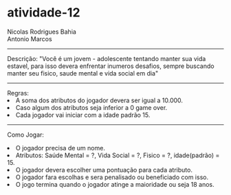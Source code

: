 # atividade-12

Nicolas Rodrigues Bahia <br>
Antonio Marcos
<hr>

 Descrição: "Você é um jovem - adolescente tentando manter sua vida estavel, para isso devera enfrentar inumeros desafios, sempre buscando manter seu fisico, saude mental e vida social em dia"
<hr>
Regras:
<li>A soma dos atributos do jogador devera ser igual a 10.000.
<li>Caso algum dos atributos seja inferior a 0 game over.
<li>Cada jogador vai iniciar com a idade padrão 15.
<hr>

Como Jogar:
 <li>O jogador precisa de um nome.
 <li>Atributos: Saúde Mental = ?, Vida Social = ?, Fisico = ?, idade(padrão) = 15.
 <li>O jogador devera escolher uma pontuação para cada atributo.
 <li>O jogador fara escolhas e sera penalisado ou beneficiado com isso.
 <li>O jogo termina quando o jogador atinge a maioridade ou seja 18 anos.
 
 

 